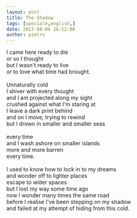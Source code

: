 ```yaml
---
layout: post
title: The Shadow
tags: [speciale,english,]
date: 2017-08-06 16:52:00
author: pietro
---
```

I came here ready to die<br/>or so I thought<br/>but I wasn't ready to live<br/>or to love what time had brought.<br/><br/>Unnaturally cold<br/>I shiver with every thought<br/>and I am projected along my sight<br/>crushed against what I'm staring at<br/>I leave a dark print behind<br/>and on I move, trying to rewind<br/>but I drown in smaller and smaller seas<br/><br/>every time<br/>and I wash ashore on smaller islands<br/>more and more barren<br/>every time.<br/><br/>I used to know how to lock in to my dreams<br/>and wonder off to lighter places<br/>escape to wider spaces<br/>but I lost my way some time ago<br/>now I wonder many times the same road<br/>before I realise I've been stepping on my shadow<br/>and failed at my attempt of hiding from this cold.
